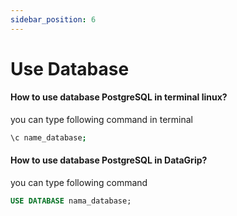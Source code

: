 ```yaml
---
sidebar_position: 6
---
```


# Use Database

#### How to use database PostgreSQL in terminal linux?

you can type following command in terminal

```bash
\c name_database;
```

#### How to use database PostgreSQL in DataGrip?

you can type following command

```sql
USE DATABASE nama_database;
```
